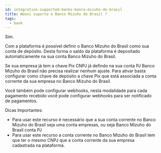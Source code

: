 ```yaml
---
id: integration-supported-banks-banco-mizuho-do-brasil
title: Woovi suporta o Banco Mizuho do Brasil ?
tags:
  - bank
---
```


Sim.

Com a plataforma é possível definir o Banco Mizuho do Brasil como sua conta de depósito. Desta forma o saldo da plataforma é depositado automaticamente na sua conta Banco Mizuho do Brasil.

Se sua empresa já tem a chave Pix CNPJ já defindo na sua conta PJ Banco Mizuho do Brasil não precisa realizar nenhum ajuste. Para ativar basta configurar como chave de depósito a chave Pix que está associada a conta corrente da sua empresa no Banco Mizuho do Brasil.

Você também pode configurar webhooks, nesta modalidade para cada pagamento recebido você pode configurar webhooks para ser notificado de pagamentos.

Dicas Importantes:

- Para usar este recurso é necessário que a sua conta corrente no Banco Mizuho do Brasil seja uma conta empresas, ou seja Banco Mizuho do Brasil conta PJ
- Para usar este recurso a conta corrente no Banco Mizuho do Brasil tem que ter o mesmo CNPJ que a conta corrente da sua empresa cadastrada na plataforma.
